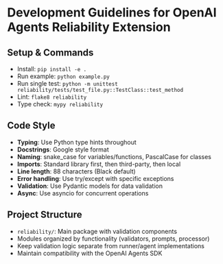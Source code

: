 # Development Guidelines for OpenAI Agents Reliability Extension

## Setup & Commands
- Install: `pip install -e .`
- Run example: `python example.py`
- Run single test: `python -m unittest reliability/tests/test_file.py::TestClass::test_method`
- Lint: `flake8 reliability`
- Type check: `mypy reliability`

## Code Style
- **Typing**: Use Python type hints throughout
- **Docstrings**: Google style format
- **Naming**: snake_case for variables/functions, PascalCase for classes
- **Imports**: Standard library first, then third-party, then local
- **Line length**: 88 characters (Black default)
- **Error handling**: Use try/except with specific exceptions
- **Validation**: Use Pydantic models for data validation
- **Async**: Use asyncio for concurrent operations

## Project Structure
- `reliability/`: Main package with validation components
- Modules organized by functionality (validators, prompts, processor)
- Keep validation logic separate from runner/agent implementations
- Maintain compatibility with the OpenAI Agents SDK